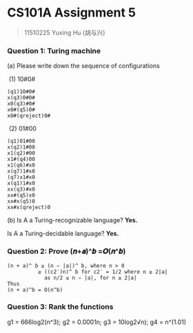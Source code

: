 # CS101A Assignment 5

> 11510225 Yuxing Hu (胡与兴)

### Question 1: Turing machine

 (a) Please write down the sequence of configurations

​	(1) 10#0#

```
(q1)10#0#
x(q3)0#0#
x0(q3)#0#
x0#(q5)0#
x0#(qreject)0#
```

​	(2) 01#00

```
(q1)01#00
x(q2)1#00
x1(q2)#00
x1#(q4)00
x1(q6)#x0
x(q7)1#x0
(q7)x1#x0
x(q1)1#x0
xx(q3)#x0
xx#(q5)x0
xx#x(q5)0
xx#x(qreject)0
```

(b) Is A a Turing-recognizable language?  **Yes.**

Is A a Turing-decidable language? **Yes.**

### Question 2:  Prove (𝒏+𝒂)^𝒃 =𝑶(𝒏^𝒃)

```
(n + a)^ b ≥ (n − |a|)^ b, where n > 0
          ≥ ((c2′)n)^ b for c2′ = 1/2 where n ≥ 2|a|
            as n/2 ≤ n − |a|, for n ≥ 2|a|
Thus
(n + a)^b = O(n^b)
```

### Question 3: Rank the functions

g1 = 666log2(n^3); g2 = 0.0001n; g3 = 10log2√n); g4 = n^(1.01)